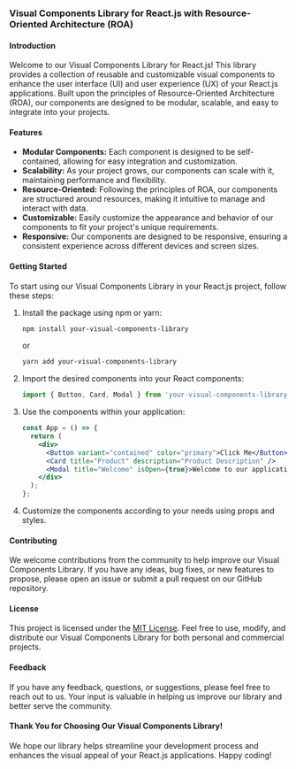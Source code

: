 ### Visual Components Library for React.js with Resource-Oriented Architecture (ROA)

#### Introduction
Welcome to our Visual Components Library for React.js! This library provides a collection of reusable and customizable visual components to enhance the user interface (UI) and user experience (UX) of your React.js applications. Built upon the principles of Resource-Oriented Architecture (ROA), our components are designed to be modular, scalable, and easy to integrate into your projects.

#### Features
- **Modular Components:** Each component is designed to be self-contained, allowing for easy integration and customization.
- **Scalability:** As your project grows, our components can scale with it, maintaining performance and flexibility.
- **Resource-Oriented:** Following the principles of ROA, our components are structured around resources, making it intuitive to manage and interact with data.
- **Customizable:** Easily customize the appearance and behavior of our components to fit your project's unique requirements.
- **Responsive:** Our components are designed to be responsive, ensuring a consistent experience across different devices and screen sizes.

#### Getting Started
To start using our Visual Components Library in your React.js project, follow these steps:

1. Install the package using npm or yarn:
    ```bash
    npm install your-visual-components-library
    ```
    or
    ```bash
    yarn add your-visual-components-library
    ```

2. Import the desired components into your React components:
    ```jsx
    import { Button, Card, Modal } from 'your-visual-components-library';
    ```

3. Use the components within your application:
    ```jsx
    const App = () => {
      return (
        <div>
          <Button variant="contained" color="primary">Click Me</Button>
          <Card title="Product" description="Product Description" />
          <Modal title="Welcome" isOpen={true}>Welcome to our application!</Modal>
        </div>
      );
    };
    ```

4. Customize the components according to your needs using props and styles.

#### Contributing
We welcome contributions from the community to help improve our Visual Components Library. If you have any ideas, bug fixes, or new features to propose, please open an issue or submit a pull request on our GitHub repository.

#### License
This project is licensed under the [MIT License](LICENSE). Feel free to use, modify, and distribute our Visual Components Library for both personal and commercial projects.

#### Feedback
If you have any feedback, questions, or suggestions, please feel free to reach out to us. Your input is valuable in helping us improve our library and better serve the community.

#### Thank You for Choosing Our Visual Components Library!
We hope our library helps streamline your development process and enhances the visual appeal of your React.js applications. Happy coding!
